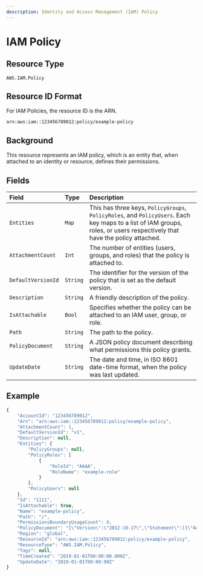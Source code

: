 ```yaml
---
description: Identity and Access Management (IAM) Policy
---
```


# IAM Policy

## Resource Type

`AWS.IAM.Policy`

## Resource ID Format

For IAM Policies, the resource ID is the ARN.

`arn:aws:iam::123456789012:policy/example-policy`

## Background

This resource represents an IAM policy, which is an entity that, when attached to an identity or resource, defines their permissions.

## Fields

| Field | Type | Description |
| :--- | :--- | :--- |
| `Entities` | `Map` | This has three keys, `PolicyGroups`, `PolicyRoles`, and `PolicyUsers`. Each key maps to a list of IAM groups, roles, or users respectively that have the policy attached. |
| `AttachmentCount` | `Int` | The number of entities \(users, groups, and roles\) that the policy is attached to. |
| `DefaultVersionId` | `String` | The identifier for the version of the policy that is set as the default version. |
| `Description` | `String` | A friendly description of the policy. |
| `IsAttachable` | `Bool` | Specifies whether the policy can be attached to an IAM user, group, or role. |
| `Path` | `String` | The path to the policy. |
| `PolicyDocument` | `String` | A JSON policy document describing what permissions this policy grants. |
| `UpdateDate` | `String` | The date and time, in ISO 8601 date-time format, when the policy was last updated. |

## Example

```javascript
{
    "AccountId": "123456789012",
    "Arn": "arn:aws:iam::123456789012:policy/example-policy",
    "AttachmentCount": 1,
    "DefaultVersionId": "v1",
    "Description": null,
    "Entities": {
        "PolicyGroups": null,
        "PolicyRoles": [
            {
                "RoleId": "AAAA",
                "RoleName": "example-role"
            }
        ],
        "PolicyUsers": null
    },
    "Id": "1111",
    "IsAttachable": true,
    "Name": "example-policy",
    "Path": "/",
    "PermissionsBoundaryUsageCount": 0,
    "PolicyDocument": "{\"Version\":\"2012-10-17\",\"Statement\":[{\"Action\":[\"kms:Encrypt\",\"kms:Decrypt\",\"kms:GenerateDataKey\"],\"Resource\":\"arn:aws:kms:us-west-2:123456789012:key/1\",\"Effect\":\"Allow\",\"Sid\":\"DecryptSecrets\"},{\"Action\":[\"sqs:SendMessage\",\"sqs:SendMessageBatch\"],\"Resource\":[\"arn:aws:sqs:us-west-2:123456789012:example-queue\"],\"Effect\":\"Allow\",\"Sid\":\"SendSQSMessages\"}]}",
    "Region": "global",
    "ResourceId": "arn:aws:iam::123456789012:policy/example-policy",
    "ResourceType": "AWS.IAM.Policy",
    "Tags": null,
    "TimeCreated": "2019-01-01T00:00:00.000Z",
    "UpdateDate": "2019-01-01T00:00:00Z"
}
```

